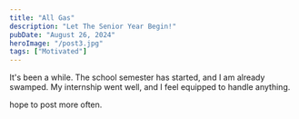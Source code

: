 ```yaml
---
title: "All Gas"
description: "Let The Senior Year Begin!"
pubDate: "August 26, 2024"
heroImage: "/post3.jpg"
tags: ["Motivated"]
---
```


It's been a while. The school semester has started, and I am already swamped.
My internship went well, and I feel equipped to handle anything. 

hope to post more often.